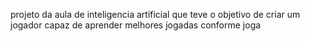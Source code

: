 projeto da aula de inteligencia artificial que teve o objetivo de criar um jogador capaz de aprender melhores jogadas conforme joga
